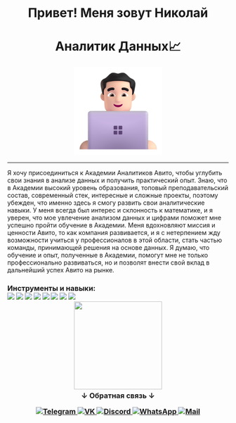 <div align="center">
  <h1> Привет! Меня зовут Николай</h1>
</div>

<div align="center">
  <h1>Аналитик Данных📈</h1>
</div>

<div align="center">
  <img src="https://github.com/Tarikul-Islam-Anik/tarikul-islam-anik/blob/main/assets/images/Man%20Technologist%20Light%20Skin%20Tone.png?raw=true" alt="Keyboard" width="200" height="200" />
</div>

------------------------------

Я хочу присоединиться к Академии Аналитиков Авито, чтобы углубить свои знания в анализе данных и получить практический опыт. Знаю, что в Академии высокий уровень образования, топовый преподавательский состав, современный стек, интересные и сложные проекты, поэтому убежден, что именно здесь я смогу развить свои аналитические навыки. У меня всегда был интерес и склонность к математике, и я уверен, что мое увлечение анализом данных и цифрами поможет мне успешно пройти обучение в Академии. Меня вдохновляют миссия и ценности Авито, то как компания развивается, и я с нетерпением жду возможности учиться у профессионалов в этой области, стать частью команды, принимающей решения на основе данных. Я думаю, что обучение и опыт, полученные в Академии, помогут мне не только профессионально развиваться, но и позволят внести свой вклад в дальнейший успех Авито на рынке.



<h3 align="left">Инструменты и навыки: <div>


<img src="https://img.shields.io/badge/Python-grey?style=for-the-badge&logo=Python&logoColor=yellow"/>
<img src="https://img.shields.io/badge/Git-grey?style=for-the-badge&logo=Git&logoColor=#FF4500"/>
<img src="https://img.shields.io/badge/SQL-grey?style=for-the-badge&logo=&logoColor="/>
<img src="https://img.shields.io/badge/Redash-grey?style=for-the-badge&logo=Redash&logoColor=#FF7964"/>
<img src="https://img.shields.io/badge/Tableau-grey?style=for-the-badge&logo=Tableau&logoColor=blue"/>
<img src="https://img.shields.io/badge/api-grey?style=for-the-badge&logo=&logoColor="/>
<img src="https://img.shields.io/badge/microsoft excel-grey?style=for-the-badge&logo=Microsoft Excel&logoColor=217346"/>
<img src="https://img.shields.io/badge/mathematical statistics-grey?style=for-the-badge&logo=&logoColor="/>

<div align="center">
  <img src="https://raw.githubusercontent.com/Tarikul-Islam-Anik/Telegram-Animated-Emojis/main/Objects/Keyboard.webp" width="200" height="200" />
</div>

<div align="center">
  ↓ Обратная связь ↓
</div>

<p>
  
<div id="badges" align="center">
    <a href="https://t.me/MrMitru17" target="_blank">
      <img src="https://cdn-icons-png.flaticon.com/512/2111/2111646.png" width="50" height="50" alt="Telegram" />
    </a>
    <a href="https://vk.com/mitru17" target="_blank">
      <img src="https://cdn-icons-png.flaticon.com/512/145/145813.png" width="50" height="50" alt="VK"/>
    </a>
    <a href="https://discordapp.com/users/293421524814266368" target="_blank">
      <img src="https://github.com/NikMitr/NikMitr/assets/170803850/30620885-e457-4ce2-887f-892e7c29077b" width="50" height="50" alt="Discord"/>
    </a>
    <a href="https://wa.me/+79853162644" target="_blank">
      <img src="https://github.com/NikMitr/NikMitr/assets/170803850/6c1c30e0-a140-4414-9b84-fe4bc0ced271" width="50" height="50" alt="WhatsApp"/>
    </a>
    <a href="https://e.mail.ru/compose/?to=nik_mitr@mail.ru" target="_blank">
      <img src="https://github.com/NikMitr/NikMitr/assets/170803850/f06ea629-2626-467b-acee-1f803adbef99" width="50" height="50" alt="Mail"/>
    </a>
</div>



